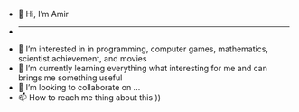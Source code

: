 - 👋 Hi, I’m Amir 
- _________________________________________________________________________________________________________
- 👀 I’m interested in in programming, computer games, mathematics, scientist achievement, and movies
- 🌱 I’m currently learning everything what interesting for me and can brings me something useful
- 💞️ I’m looking to collaborate on ...
- 📫 How to reach me thing about this ))

<!---
AmirNotch/AmirNotch is a ✨ special ✨ repository because its `README.md` (this file) appears on your GitHub profile.
You can click the Preview link to take a look at your changes.
--->

